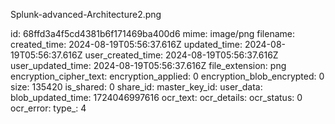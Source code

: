 Splunk-advanced-Architecture2.png

id: 68ffd3a4f5cd4381b6f171469ba400d6
mime: image/png
filename: 
created_time: 2024-08-19T05:56:37.616Z
updated_time: 2024-08-19T05:56:37.616Z
user_created_time: 2024-08-19T05:56:37.616Z
user_updated_time: 2024-08-19T05:56:37.616Z
file_extension: png
encryption_cipher_text: 
encryption_applied: 0
encryption_blob_encrypted: 0
size: 135420
is_shared: 0
share_id: 
master_key_id: 
user_data: 
blob_updated_time: 1724046997616
ocr_text: 
ocr_details: 
ocr_status: 0
ocr_error: 
type_: 4